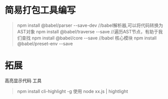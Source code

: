 # 简易打包工具编写

> npm install @babel/parser --save-dev  //babel解析器,可以将代码转换为AST对象
> npm install @babel/traverse --save  //遍历AST节点，有助于我们查找
> npm install @babel/core --save  //babel 核心模块
> npm install @babel/preset-env --save

# 拓展

高亮显示代码 工具
> npm install cli-highlight -g
使用
>  node  xx.js | hightlight 